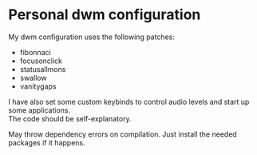 # Personal dwm configuration

My dwm configuration uses the following patches:

- fibonnaci
- focusonclick
- statusallmons
- swallow
- vanitygaps

I have also set some custom keybinds to control audio levels and start up some
applications.  
The code should be self-explanatory.

May throw dependency errors on compilation. Just install the needed packages if it happens.
